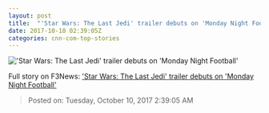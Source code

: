 ```yaml
---
layout: post
title:  "'Star Wars: The Last Jedi' trailer debuts on 'Monday Night Football'"
date: 2017-10-10 02:39:05Z
categories: cnn-com-top-stories
---
```


!['Star Wars: The Last Jedi' trailer debuts on 'Monday Night Football'](http://i2.cdn.turner.com/money/dam/assets/171009220440-kylo-ren-star-wars-780x439.png)




Full story on F3News: ['Star Wars: The Last Jedi' trailer debuts on 'Monday Night Football'](http://www.f3nws.com/n/ZT3jn)

> Posted on: Tuesday, October 10, 2017 2:39:05 AM
